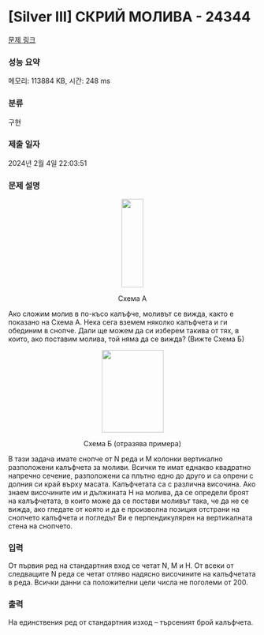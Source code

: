 # [Silver III] СКРИЙ МОЛИВА - 24344 

[문제 링크](https://www.acmicpc.net/problem/24344) 

### 성능 요약

메모리: 113884 KB, 시간: 248 ms

### 분류

구현

### 제출 일자

2024년 2월 4일 22:03:51

### 문제 설명

<p style="text-align: center;"><img alt="" src="https://upload.acmicpc.net/e0f2d203-6119-4643-a17c-3ec439ecdfc5/-/preview/" style="width: 44px; height: 179px;"></p>

<p style="text-align: center;">Схема А</p>

<p>Ако сложим молив в по-късо калъфче, моливът се вижда, както е показано на Схема А. Нека сега вземем няколко калъфчета и ги обединим в снопче. Дали ще можем да си изберем такива от тях, в които, ако поставим молива, той няма да се вижда? (Вижте Схема Б)</p>

<p style="text-align: center;"><img alt="" src="https://upload.acmicpc.net/39d563bd-b531-4f4a-822c-77641f5184c5/-/preview/" style="width: 125px; height: 167px;"></p>

<p style="text-align: center;">Схема Б (отразява примера)</p>

<p>В тази задача имате снопче от N реда и M колонки вертикално разположени калъфчета за моливи. Всички те имат еднакво квадратно напречно сечение, разположени са плътно едно до друго и са опрени с долния си край върху масата. Калъфчетата са с различна височина. Ако знаем височините им и дължината H на молива, да се определи броят на калъфчетата, в които може да се постави моливът така, че да не се вижда, ако гледате от която и да е произволна позиция отстрани на снопчето калъфчета и погледът Ви е перпендикулярен на вертикалната стена на снопчето.</p>

### 입력 

 <p>От първия ред на стандартния вход се четат N, M и H. От всеки от следващите N реда се четат отляво надясно височините на калъфчетата в реда. Всички данни са положителни цели числа не поголеми от 200.</p>

### 출력 

 <p>На единствения ред от стандартния изход – търсеният брой калъфчета.</p>

